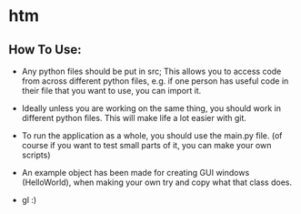 # htm

## How To Use:

* Any python files should be put in src; This allows you to 
access code from across different python files, e.g. if one
person has useful code in their file that you want to use, you 
can import it.

* Ideally unless you are working on the same thing, 
you should work in different python files. This will make life
a lot easier with git.

* To run the application as a whole, you should use the main.py
file. (of course if you want to test small parts of it, you can
make your own scripts)

* An example object has been made for creating GUI windows 
(HelloWorld), when making your own try and copy what that
class does.

* gl :)

